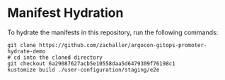 # Manifest Hydration

To hydrate the manifests in this repository, run the following commands:

```shell
git clone https://github.com/zachaller/argocon-gitops-promoter-hydrate-demo
# cd into the cloned directory
git checkout 6a29087627acb5e10558daa5d6479309f76198c1
kustomize build ./user-configuration/staging/e2e
```
